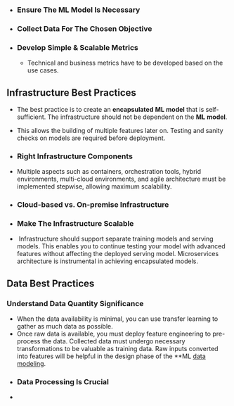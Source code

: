 - ### Ensure The ML Model Is Necessary
- ### **Collect Data For The Chosen Objective**
- ### Develop Simple & Scalable Metrics
	- Technical and business metrics have to be developed based on the use cases.

## Infrastructure Best Practices
- The best practice is to create an **encapsulated** **ML** **model** that is self-sufficient. The infrastructure should not be dependent on the **ML** **model**. 
- This allows the building of multiple features later on. Testing and sanity checks on models are required before deployment.

- ### **Right Infrastructure Components**
- Multiple aspects such as containers, orchestration tools, hybrid environments, multi-cloud environments, and agile architecture must be implemented stepwise, allowing maximum scalability.
- ### **Cloud-based vs. On-premise Infrastructure**

- ### **Make The Infrastructure Scalable**
-  Infrastructure should support separate training models and serving models. This enables you to continue testing your model with advanced features without affecting the deployed serving model. Microservices architecture is instrumental in achieving encapsulated models.

## Data Best Practices
### **Understand Data Quantity Significance**
 - When the data availability is minimal, you can use transfer learning to gather as much data as possible. 
 - Once raw data is available, you must deploy feature engineering to pre-process the data. Collected data must undergo necessary transformations to be valuable as training data. Raw inputs converted into features will be helpful in the design phase of the **ML [data modeling](https://www.zucisystems.com/blog/what-is-data-modeling-and-why-is-it-important/).
 - ### **Data Processing Is Crucial**
 - 